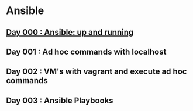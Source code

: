 # Ansible

## [Day 000 : Ansible: up and running](day000/README.md)

## Day 001 : Ad hoc commands with localhost

## Day 002 : VM's with vagrant and execute ad hoc commands

## Day 003 : Ansible Playbooks

